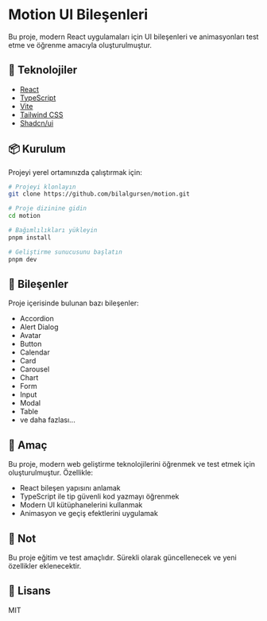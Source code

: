 # Motion UI Bileşenleri

Bu proje, modern React uygulamaları için UI bileşenleri ve animasyonları test etme ve öğrenme amacıyla oluşturulmuştur.

## 🚀 Teknolojiler

- [React](https://reactjs.org/)
- [TypeScript](https://www.typescriptlang.org/)
- [Vite](https://vitejs.dev/)
- [Tailwind CSS](https://tailwindcss.com/)
- [Shadcn/ui](https://ui.shadcn.com/)

## 📦 Kurulum

Projeyi yerel ortamınızda çalıştırmak için:

```bash
# Projeyi klonlayın
git clone https://github.com/bilalgursen/motion.git

# Proje dizinine gidin
cd motion

# Bağımlılıkları yükleyin
pnpm install

# Geliştirme sunucusunu başlatın
pnpm dev
```

## 🧩 Bileşenler

Proje içerisinde bulunan bazı bileşenler:

- Accordion
- Alert Dialog
- Avatar
- Button
- Calendar
- Card
- Carousel
- Chart
- Form
- Input
- Modal
- Table
- ve daha fazlası...

## 🎯 Amaç

Bu proje, modern web geliştirme teknolojilerini öğrenmek ve test etmek için oluşturulmuştur. Özellikle:

- React bileşen yapısını anlamak
- TypeScript ile tip güvenli kod yazmayı öğrenmek
- Modern UI kütüphanelerini kullanmak
- Animasyon ve geçiş efektlerini uygulamak

## 📝 Not

Bu proje eğitim ve test amaçlıdır. Sürekli olarak güncellenecek ve yeni özellikler eklenecektir.

## 📜 Lisans

MIT
